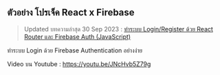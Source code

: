 ## ตัวอย่าง โปรเจ็ค React x Firebase

> Updated บทความล่าสุด 30 Sep 2023 : [ทำระบบ Login/Register ด้วย React Router และ Firebase Auth (JavaScript)](https://devahoy.com/workshop-react-firebase-authentication-javascript/)

ทำระบบ Login ด้วย Firebase Authentication อย่างง่าย

Video บน Youtube : https://youtu.be/JNcHvb5Z79g

